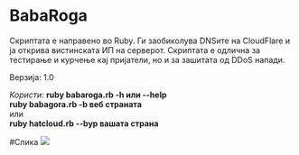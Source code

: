 # BabaRoga
Скриптата е направено во  Ruby. Ги заобиколува DNSите на CloudFlare и ја открива вистинската ИП на серверот.
Скриптата е одлична за тестирање и курчење кај пријатели, но и за зашитата од DDoS напади.

Верзија: 1.0

<em>Користи:</em>
<strong>ruby babaroga.rb -h или --help </strong><br />
<strong>ruby babagora.rb -b веб страната </strong> <br />
или<br />
<strong>ruby hatcloud.rb --byp вашата страна </strong><br />

#Слика
<img src="https://i.imgur.com/iB2e0AU.png"> <br />

